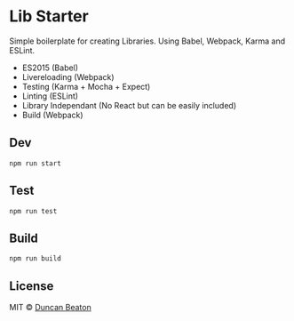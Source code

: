 # Lib Starter

Simple boilerplate for creating Libraries. Using Babel, Webpack, Karma and ESLint.

+ ES2015 (Babel)
+ Livereloading (Webpack)
+ Testing (Karma + Mocha + Expect)
+ Linting (ESLint)
+ Library Independant (No React but can be easily included)
+ Build (Webpack)

## Dev

```
npm run start
```

## Test

```
npm run test
```

## Build

```
npm run build
```

## License

MIT © [Duncan Beaton](http://dunckr.com)
